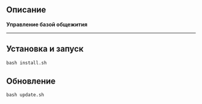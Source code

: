 ## Описание

**Управление базой общежития**

---

## Установка и запуск


```
bash install.sh
```
## Обновление

```
bash update.sh
```
